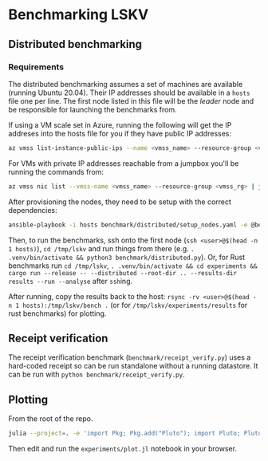 # Benchmarking LSKV

## Distributed benchmarking

### Requirements

The distributed benchmarking assumes a set of machines are available (running Ubuntu 20.04).
Their IP addresses should be available in a `hosts` file one per line.
The first node listed in this file will be the _leader_ node and be responsible for launching the benchmarks from.

If using a VM scale set in Azure, running the following will get the IP addreses into the hosts file for you if they have public IP addresses:

```sh
az vmss list-instance-public-ips --name <vmss_name> --resource-group <vmss_rg> | jq -r '.[].ipAddress' | tee hosts
```

For VMs with private IP addresses reachable from a jumpbox you'll be running the commands from:

```sh
az vmss nic list --vmss-name <vmss_name> --resource-group <vmss_rg> | jq -r '.[].ipConfigurations[].privateIPAddress' | tee hosts
```

After provisioning the nodes, they need to be setup with the correct dependencies:

```sh
ansible-playbook -i hosts benchmark/distributed/setup_nodes.yaml -e @benchmark/distributed/values.yaml
```

Then, to run the benchmarks, ssh onto the first node (`ssh <user>@$(head -n 1 hosts)`), `cd /tmp/lskv` and run things from there (e.g. `. .venv/bin/activate && python3 benchmark/distributed.py`).
Or, for Rust benchmarks run `cd /tmp/lskv`, `. .venv/bin/activate && cd experiments && cargo run --release -- --distributed --root-dir .. --results-dir results --run --analyse` after `ssh`ing.

After running, copy the results back to the host: `rsync -rv <user>@$(head -n 1 hosts):/tmp/lskv/bench .` (or for `/tmp/lskv/experiments/results` for rust benchmarks) for plotting.

## Receipt verification

The receipt verification benchmark (`benchmark/receipt_verify.py`) uses a hard-coded receipt so can be run standalone without a running datastore.
It can be run with `python benchmark/receipt_verify.py`.

## Plotting

From the root of the repo.

```sh
julia --project=. -e 'import Pkg; Pkg.add("Pluto"); import Pluto; Pluto.run()'
```

Then edit and run the `experiments/plot.jl` notebook in your browser.
